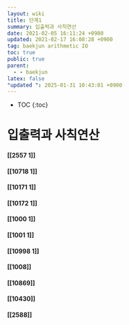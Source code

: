 ```yaml
---
layout: wiki
title: 단계1
summary: 입출력과 사칙연산
date: 2021-02-05 16:11:24 +0900
updated: 2021-02-17 16:08:28 +0900
tag: baekjun arithmetic IO
toc: true
public: true
parent:
  - - baekjun
latex: false
"updated ": 2025-01-31 10:43:01 +0900
---
```

* TOC
{:toc}

# 입출력과 사칙연산
#### [[2557 1]]
#### [[10718 1]]
#### [[10171 1]]
#### [[10172 1]]
#### [[1000 1]]
#### [[1001 1]]
#### [[10998 1]]
#### [[1008]]
#### [[10869]]
#### [[10430]]
#### [[2588]]

